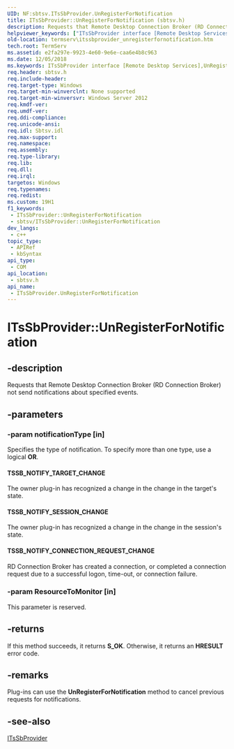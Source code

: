 ```yaml
---
UID: NF:sbtsv.ITsSbProvider.UnRegisterForNotification
title: ITsSbProvider::UnRegisterForNotification (sbtsv.h)
description: Requests that Remote Desktop Connection Broker (RD Connection Broker) not send notifications about specified events.
helpviewer_keywords: ["ITsSbProvider interface [Remote Desktop Services]","UnRegisterForNotification method","ITsSbProvider.UnRegisterForNotification","ITsSbProvider::UnRegisterForNotification","TSSB_NOTIFY_CONNECTION_REQUEST_CHANGE","TSSB_NOTIFY_SESSION_CHANGE","TSSB_NOTIFY_TARGET_CHANGE","UnRegisterForNotification","UnRegisterForNotification method [Remote Desktop Services]","UnRegisterForNotification method [Remote Desktop Services]","ITsSbProvider interface","sbtsv/ITsSbProvider::UnRegisterForNotification","termserv.itssbprovider_unregisterfornotification"]
old-location: termserv\itssbprovider_unregisterfornotification.htm
tech.root: TermServ
ms.assetid: e2fa297e-9923-4e60-9e6e-caa6e4b8c963
ms.date: 12/05/2018
ms.keywords: ITsSbProvider interface [Remote Desktop Services],UnRegisterForNotification method, ITsSbProvider.UnRegisterForNotification, ITsSbProvider::UnRegisterForNotification, TSSB_NOTIFY_CONNECTION_REQUEST_CHANGE, TSSB_NOTIFY_SESSION_CHANGE, TSSB_NOTIFY_TARGET_CHANGE, UnRegisterForNotification, UnRegisterForNotification method [Remote Desktop Services], UnRegisterForNotification method [Remote Desktop Services],ITsSbProvider interface, sbtsv/ITsSbProvider::UnRegisterForNotification, termserv.itssbprovider_unregisterfornotification
req.header: sbtsv.h
req.include-header: 
req.target-type: Windows
req.target-min-winverclnt: None supported
req.target-min-winversvr: Windows Server 2012
req.kmdf-ver: 
req.umdf-ver: 
req.ddi-compliance: 
req.unicode-ansi: 
req.idl: Sbtsv.idl
req.max-support: 
req.namespace: 
req.assembly: 
req.type-library: 
req.lib: 
req.dll: 
req.irql: 
targetos: Windows
req.typenames: 
req.redist: 
ms.custom: 19H1
f1_keywords:
 - ITsSbProvider::UnRegisterForNotification
 - sbtsv/ITsSbProvider::UnRegisterForNotification
dev_langs:
 - c++
topic_type:
 - APIRef
 - kbSyntax
api_type:
 - COM
api_location:
 - sbtsv.h
api_name:
 - ITsSbProvider.UnRegisterForNotification
---
```


# ITsSbProvider::UnRegisterForNotification


## -description

Requests that  Remote Desktop Connection Broker (RD Connection Broker) not send notifications about specified events.

## -parameters

### -param notificationType [in]

Specifies the type of notification. To specify more than one type, use a logical <b>OR</b>.



#### TSSB_NOTIFY_TARGET_CHANGE

The owner plug-in has recognized a change in the change in the target's state.



#### TSSB_NOTIFY_SESSION_CHANGE

The owner plug-in has recognized a change in the change in the session's state.



#### TSSB_NOTIFY_CONNECTION_REQUEST_CHANGE

RD Connection Broker has created a connection, or completed a connection request due to a successful logon, time-out, or connection failure.

### -param ResourceToMonitor [in]

This parameter is reserved.

## -returns

If this method succeeds, it returns <b>S_OK</b>. Otherwise, it returns an <b>HRESULT</b> error code.

## -remarks

Plug-ins can use the <b>UnRegisterForNotification</b> method to cancel previous requests for notifications.

## -see-also

<a href="/windows/desktop/api/sbtsv/nn-sbtsv-itssbprovider">ITsSbProvider</a>